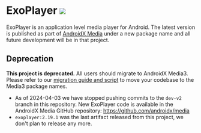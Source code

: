 # ExoPlayer <img src="https://img.shields.io/github/v/release/google/ExoPlayer.svg?label=latest"/>

ExoPlayer is an application level media player for Android. The latest version
is published as part of [AndroidX Media][] under a new package name and all
future development will be in that project.

[AndroidX Media]: https://github.com/androidx/media

## Deprecation

**This project is deprecated.** All users should migrate to AndroidX Media3.
Please refer to our [migration guide and script][] to move your codebase to the
Media3 package names.

*   As of 2024-04-03 we have stopped pushing commits to the `dev-v2` branch in
    this repository. New ExoPlayer code is available in the AndroidX Media
    GitHub repository: https://github.com/androidx/media
*   `exoplayer:2.19.1` was the last artifact released from this project, we
    don't plan to release any more.

[migration guide and script]: https://developer.android.com/guide/topics/media/media3/getting-started/migration-guide
